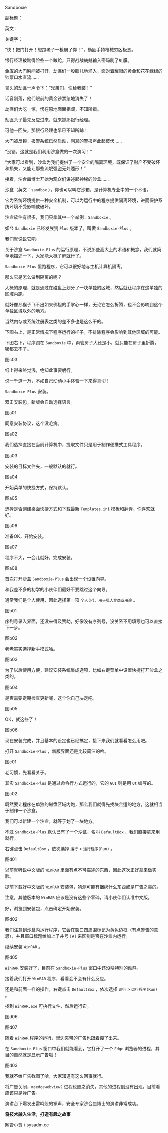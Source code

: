Sandboxie

副标题：

英文：

关键字：



“快！把门打开！想跑老子一枪崩了你！”，劫匪手持枪械穷凶极恶。

银行经理被踹得险些一个踉跄，只得战战兢兢输入密码刷了虹膜。

金库的大门瞬间被打开，劫匪们一股脑儿地涌入，面对着耀眼的黄金和花花绿绿的钞票口水直流……



领头的劫匪一声令下：“兄弟们，快给我装！”

话音刚落，他们眼前的黄金钞票忽地消失了！

劫匪们大吃一惊，愣在原地面面相觑，不知所措。

劫匪头子最先反应过来，就来抓那银行经理。

可他一回头，那银行经理也早已不知所踪！

大门被反锁，报警系统已然启动，刺耳的警报声此起彼伏……



“没错，这就是我们利用沙盒做的一次演习！”

“大家可以看到，沙盒为我们提供了一个安全的隔离环境，既保证了财产不受破坏和损失，又能让那些流氓强盗无处遁形！”

接着，沙合皿博士开始为观众们讲述起神秘的沙盒……



沙盒（英文：`sandbox` ），你也可以叫它沙箱，是计算机专业中的一个术语。

它为系统环境提供一种安全机制，可以为运行中的程序提供隔离环境，进而保护系统环境不受影响或破坏。

沙盒软件有很多，我们只拿其中一个举例：`Sandboxie` 。

如今 `Sandboxie` 已经发展到 `Plus` 版本了，叫做 `Sandboxie-Plus` 。

我们就说说它吧。



关于沙盒 `Sandboxie-Plus` 的运行原理，不说那些高大上的术语和概念，我们就简单地描述一下，大家能大概了解就行了。

`Sandboxie-Plus` 里跑程序，它可以很好地与主机计算机隔离。

那么它是怎么做到隔离的呢？

大概的原理，就是通过在磁盘上划分了一块单独的区域，然后就让程序在这单独的区域内跑。

就好像孙猴子飞不出如来佛祖的手掌心一样，无论它怎么折腾，也不会影响到这个单独区域以外的地方。

当然内存或系统注册表之类的差不多也是这么干的。



下图右上，是正常情况下程序运行的样子，不排除程序会影响到其他区域的可能。

下图右下，程序跑在 `Sandboxie` 中，甭管房子大还是小，就只能在房子里折腾，哪都去不了。

图c03



纸上得来终觉浅，绝知此事要躬行。

说一千道一万，不如自己动动小手体验一下来得真切！

`Sandboxie-Plus` 安装。



双击安装包，新版会自动选择语言。

图a01



同意安装协议，这个没毛病。

图a02



我们选择直接在当前计算机中，提取文件只是用于制作便携式工具程序。

图a03



安装的目标文件夹，一般默认的就行。

图a04



开始菜单的快捷方式，保持默认。

图a05



选择是否创建桌面快捷方式和下载最新 `Templates.ini` 模板和翻译，你喜欢就好。

图a06



准备OK，开始安装。

图a07



程序不大，一会儿就好，完成安装。

图a08



首次打开沙盒 `Sandboxie-Plus` 会出现一个设置向导。

和我差不多的初学的小伙伴们最好不要跳过这个向导。

通常我们是个人使用，因此选择第一项 `个人(P)，用于私人非商业用途` 。

图b01



序列号录入界面，还没来得及赞助，好像没有序列号，没关系不用填写也可以直接下一步。

图b02



老老实实选择新手模式哈。

图b03



为了以后使用方便，建议安装系统集成选项，比如右键菜单中设置快捷打开沙盒之类的。

图b04



是否需要定期检查更新呢，这个你自己决定吧。

图b05



OK，就这些了！

图b06



现在安装完成，并且基本的设定也已经搞定，接下来我们就看看怎么用吧。

打开 `Sandboxie-Plus` ，新版界面还是比较简洁的哈。

图c01



老习惯，先看看关于。

其实 `Sandboxie-Plus` 是通过命令行方式运行的，它的 `GUI` 则是用 `Qt` 编写的。

图c02



既然要让程序在单独的磁盘区域内跑，那么我们就得先找块合适的地方，这就相当于制作一个沙盒。

我们可以新建一个沙盒，就等于划了一块地方。

不过 `Sandboxie-Plus` 默认已有了一个沙盒，名叫 `DefaultBox` ，我们直接拿来用就行。

右键点击 `DefaultBox` ，依次选择 `运行` > `运行程序(Run)` 。

图d01



以前就听说中文版的 `WinRAR` 里面有点不可描述的东西，因此这次正好拿来做实验。

提前下载好中文版的 `WinRAR` 安装包，猜测可能有捆绑什么东西或是广告之类的。

注意，其他版本的 `WinRAR` 应该是没有这些个零碎，请小伙伴们认准中文版。

好，浏览到安装包，点击确定开始安装。

图d02



我们注意到沙盒内运行程序，它会在窗口四周围标记为黄色边框（有点警告的意思），并且窗口标题给加上了井号 `[#]` 来区别是否在沙盒内运行。

继续安装 `WinRAR` 。

图d05



`WinRAR` 安装好了，目前在 `Sandboxie-Plus` 窗口中还没啥特别的动静。

接着我们打开 `WinRAR` 程序，看看会不会有什么反应。

还是和前面一样的操作，右键点击 `DefaultBox` ，依次选择 `运行` > `运行程序(Run)` 。

找到 `WinRAR.exe` 可执行文件，然后运行它。

图d06

图d07



随着 `WinRAR` 程序的运行，里边夹带的广告也跟着蹦了出来。

在 `Sandboxie-Plus` 窗口中我们就能看到，它打开了一个 `Edge` 浏览器的进程，其目的自然就是显示广告啦！

图d03



我就不给广告截图了哈，大家知道有这么回事就行。

将广告关闭，`msedgewebview2` 进程也随之消失，其他的进程倒没有出现，目前看应该只是弹广告。



演讲台下爆发出雷鸣般的掌声，安全专家沙合皿博士的演讲非常成功。























**将技术融入生活，打造有趣之故事**

网管小贾 / sysadm.cc